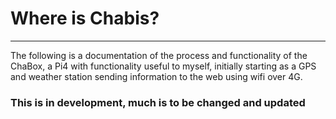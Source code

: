 # Where is Chabis?
---
The following is a documentation of the process and functionality of the ChaBox, a Pi4 with functionality useful to myself, initially starting as a GPS and weather station sending information to the web using wifi over 4G.

### This is in development, much is to be changed and updated